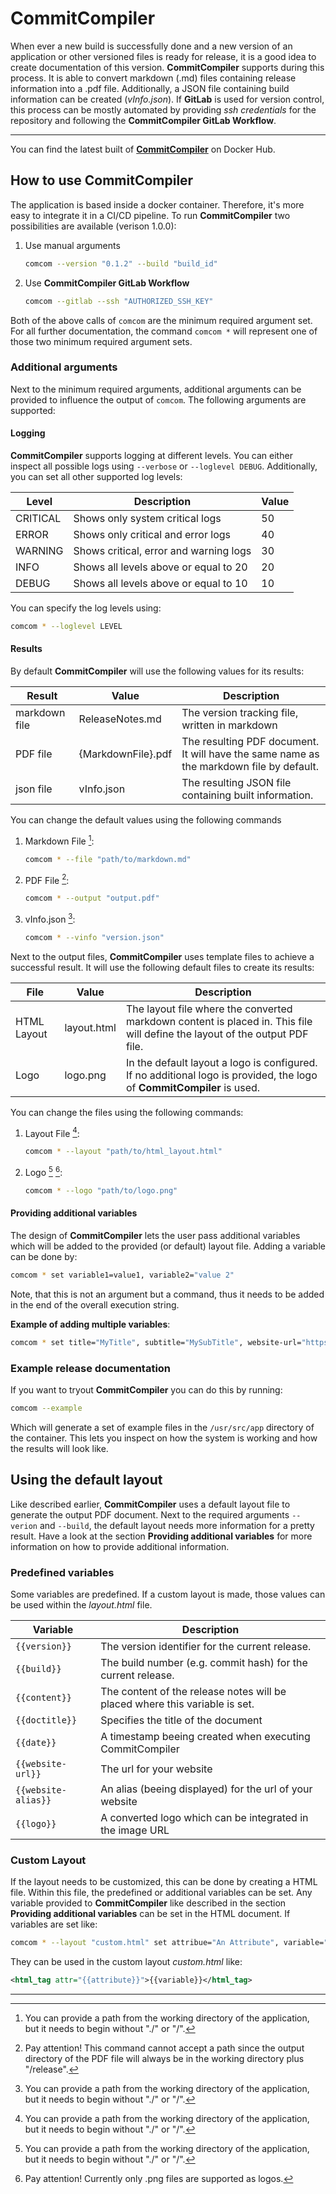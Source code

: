 # CommitCompiler

When ever a new build is successfully done and a new version of an application or other versioned files is ready for release, it is a good idea to create documentation of this version. **CommitCompiler** supports during this process. It is able to convert markdown (.md) files containing release information into a .pdf file. Additionally, a JSON file containing build information can be created (_vInfo.json_). If **GitLab** is used for version control, this process can be mostly automated by providing _ssh credentials_ for the repository and following the __CommitCompiler GitLab Workflow__.

---

You can find the latest built of [**CommitCompiler**](https://hub.docker.com/r/faseengineering/commit-compiler) on Docker Hub. 

## How to use CommitCompiler

The application is based inside a docker container. Therefore, it's more easy to integrate it in a CI/CD pipeline. To run **CommitCompiler** two possibilities are available (verison 1.0.0):

1. Use manual arguments

   ```bash
   comcom --version "0.1.2" --build "build_id"
   ```

2. Use **CommitCompiler GitLab Workflow**

   ```bash
   comcom --gitlab --ssh "AUTHORIZED_SSH_KEY"
   ```

Both of the above calls of `comcom` are the minimum required argument set. For all further documentation, the command `comcom *` will represent one of those two minimum required argument sets.

### Additional arguments

Next to the minimum required arguments, additional arguments can be provided to influence the output of `comcom`. The following arguments are supported:

#### Logging

**CommitCompiler** supports logging at different levels. You can either inspect all possible logs using `--verbose` or `--loglevel DEBUG`. Additionally, you can set all other supported log levels:

| **Level** | **Description** | **Value** |
| - | - | - |
| CRITICAL | Shows only system critical logs | 50 |
| ERROR | Shows only critical and error logs | 40 |
| WARNING | Shows critical, error and warning logs | 30 |
| INFO | Shows all levels above or equal to 20 | 20 |
| DEBUG | Shows all levels above or equal to 10 | 10 |

You can specify the log levels using:

```bash
comcom * --loglevel LEVEL
```

#### Results

By default **CommitCompiler** will use the following values for its results:

| **Result** | **Value** | **Description** |
| - | - | - |
| markdown file | ReleaseNotes.md | The version tracking file, written in markdown |
| PDF file | {MarkdownFile}.pdf | The resulting PDF document. It will have the same name as the markdown file by default. |
| json file | vInfo.json | The resulting JSON file containing built information. |

You can change the default values using the following commands

1. Markdown File [^1]:

   ```bash
   comcom * --file "path/to/markdown.md"
   ```
   [^1]: You can provide a path from the working directory of the application, but it needs to begin without "./" or "/".

2. PDF File [^2]:

   ```bash
   comcom * --output "output.pdf"
   ```
   [^2]: Pay attention! This command cannot accept a path since the output directory of the PDF file will always be in the working directory plus "/release". 

3. vInfo.json [^1]:

   ```bash
   comcom * --vinfo "version.json"
   ```

Next to the output files, **CommitCompiler** uses template files to achieve a successful result. It will use the following default files to create its results:

| **File** | **Value** | **Description** |
| - | - | - |
| HTML Layout | layout.html | The layout file where the converted markdown content is placed in. This file will define the layout of the output PDF file. |
| Logo | logo.png | In the default layout a logo is configured. If no additional logo is provided, the logo of **CommitCompiler** is used. |

You can change the files using the following commands:

1. Layout File [^1]: 

   ```bash
   comcom * --layout "path/to/html_layout.html"
   ```

2. Logo [^1] [^3]:

   ```bash
   comcom * --logo "path/to/logo.png"
   ```

   [^3]: Pay attention! Currently only .png files are supported as logos.

#### Providing additional variables

The design of **CommitCompiler** lets the user pass additional variables which will be added to the provided (or default) layout file. Adding a variable can be done by:

```bash
comcom * set variable1=value1, variable2="value 2" 
```

Note, that this is not an argument but a command, thus it needs to be added in the end of the overall execution string. 

**Example of adding multiple variables**:
```bash
comcom * set title="MyTitle", subtitle="MySubTitle", website-url="https://example.com", website-alias="A Website Example"
```

### Example release documentation

If you want to tryout **CommitCompiler** you can do this by running:

```bash
comcom --example
```

Which will generate a set of example files in the `/usr/src/app` directory of the container. This lets you inspect on how the system is working and how the results will look like. 


## Using the default layout

Like described earlier, **CommitCompiler** uses a default layout file to generate the output PDF document. Next to the required arguments `--verion` and `--build`, the default layout needs more information for a pretty result. Have a look at the section **Providing additional variables** for more information on how to provide additional information.

### Predefined variables

Some variables are predefined. If a custom layout is made, those values can be used within the _layout.html_ file.

| **Variable** | **Description** |
| - | - |
| `{{version}}` | The version identifier for the current release. |
| `{{build}}` | The build number (e.g. commit hash) for the current release. |
| `{{content}}` | The content of the release notes will be placed where this variable is set. |
| `{{doctitle}}` | Specifies the title of the document |
| `{{date}}` | A timestamp beeing created when executing CommitCompiler |
| `{{website-url}}` | The url for your website |
| `{{website-alias}}` | An alias (beeing displayed) for the url of your website |
| `{{logo}}` | A converted logo which can be integrated in the image URL |

### Custom Layout

If the layout needs to be customized, this can be done by creating a HTML file. Within this file, the predefined or additional variables can be set. Any variable provided to **CommitCompiler** like described in the section **Providing additional variables** can be set in the HTML document. If variables are set like:

```bash
comcom * --layout "custom.html" set attribue="An Attribute", variable="A variable"
```

They can be used in the custom layout _custom.html_ like:

```xml
<html_tag attr="{{attribute}}">{{variable}}</html_tag>
```

___